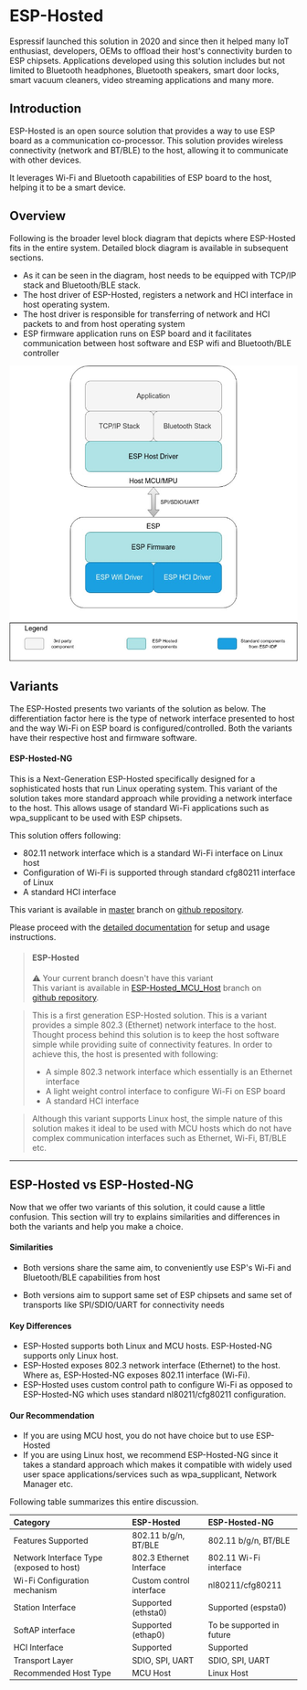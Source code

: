 # ESP-Hosted

Espressif launched this solution in 2020 and since then it helped many IoT enthusiast, developers, OEMs to offload their host's connectivity burden to ESP chipsets. Applications developed using this solution includes but not limited to Bluetooth headphones, Bluetooth speakers, smart door locks, smart vacuum cleaners, video streaming applications and many more.



## Introduction

ESP-Hosted is an open source solution that provides a way to use ESP board as a communication co-processor. This solution provides wireless connectivity (network and BT/BLE) to the host, allowing it to communicate with other devices.

It leverages Wi-Fi and Bluetooth capabilities of ESP board to the host, helping it to be a smart device.



## Overview

Following is the broader level block diagram that depicts where ESP-Hosted fits in the entire system. Detailed block diagram is available in subsequent sections. 

* As it can be seen in the diagram, host needs to be equipped with TCP/IP stack and Bluetooth/BLE stack. 
* The host driver of ESP-Hosted, registers a network and HCI interface in host operating system. 
* The host driver is responsible for transferring of network and HCI packets to and from host operating system
* ESP firmware application runs on ESP board and it facilitates communication between host software and ESP wifi and Bluetooth/BLE controller



![alt text](basic_block_diagram.jpg "Basic Block Diagram")



## Variants

The ESP-Hosted presents two variants of the solution as below. The differentiation factor here is the type of network interface presented to host and the way Wi-Fi on ESP board is configured/controlled. Both the variants have their respective host and firmware software. 



#### ESP-Hosted-NG

This is a Next-Generation ESP-Hosted specifically designed for a sophisticated hosts that run Linux operating system. This variant of the solution takes more standard approach while providing a network interface to the host. This allows usage of standard Wi-Fi applications such as wpa_supplicant to be used with ESP chipsets.

This solution offers following:

* 802.11 network interface which is a standard Wi-Fi interface on Linux host
* Configuration of Wi-Fi is supported through standard cfg80211 interface of Linux
* A standard HCI interface

This variant is available in <a href="https://github.com/espressif/esp-hosted" target="_blank" rel="noopener">master</a> branch on <a href="https://github.com/espressif/esp-hosted" target="_blank" rel="noopener">github repository</a>.

Please proceed with the [detailed documentation](docs/README.md) for setup and usage instructions.



> ####  ESP-Hosted
>
> :warning: Your current branch doesn't have this variant \
> This variant is available in <a href="https://github.com/espressif/esp-hosted/tree/ESP-Hosted_MCU_Host" target="_blank" rel="noopener">ESP-Hosted_MCU_Host</a> branch on <a href="https://github.com/espressif/esp-hosted" target="_blank" rel="noopener">github repository</a>.

> This is a first generation ESP-Hosted solution. This is a variant provides a simple 802.3 (Ethernet) network interface to the host. Thought process behind this solution is to keep the host software simple while providing suite of connectivity features. 
> In order to achieve this, the host is presented with following:
>
> * A simple 802.3 network interface which essentially is an Ethernet interface
> * A light weight control interface to configure Wi-Fi on ESP board
> * A standard HCI interface

> Although this variant supports Linux host, the simple nature of this solution makes it ideal to be used with MCU hosts which do not have complex communication interfaces such as Ethernet, Wi-Fi, BT/BLE etc.


---



## ESP-Hosted vs ESP-Hosted-NG

Now that we offer two variants of this solution, it could cause a little confusion. This section will try to explains similarities and differences in both the variants and help you make a choice.

#### Similarities

- Both versions share the same aim, to conveniently use ESP's Wi-Fi and Bluetooth/BLE capabilities from host

- Both versions aim to support same set of ESP chipsets and same set of transports like SPI/SDIO/UART for connectivity needs

#### Key Differences

- ESP-Hosted supports both Linux and MCU hosts. ESP-Hosted-NG supports only Linux host.
- ESP-Hosted exposes 802.3 network interface (Ethernet) to the host. Where as, ESP-Hosted-NG exposes 802.11 interface (Wi-Fi).
- ESP-Hosted uses custom control path to configure Wi-Fi as opposed to ESP-Hosted-NG which uses standard nl80211/cfg80211 configuration.

#### Our Recommendation

* If you are using MCU host, you do not have choice but to use ESP-Hosted
* If you are using Linux host, we recommend ESP-Hosted-NG since it takes a standard approach which makes it compatible with widely used user space applications/services such as wpa_supplicant, Network Manager etc.



Following table summarizes this entire discussion.

| Category                                 | ESP-Hosted               | ESP-Hosted-NG             |
| :--------------------------------------- | :----------------------- | :------------------------ |
| Features Supported                       | 802.11 b/g/n, BT/BLE     | 802.11 b/g/n, BT/BLE      |
| Network Interface Type (exposed to host) | 802.3 Ethernet Interface | 802.11 Wi-Fi interface    |
| Wi-Fi Configuration mechanism            | Custom control interface | nl80211/cfg80211          |
| Station Interface                        | Supported (ethsta0)      | Supported (espsta0)       |
| SoftAP interface                         | Supported (ethap0)       | To be supported in future |
| HCI Interface                            | Supported                | Supported                 |
| Transport Layer                          | SDIO, SPI, UART          | SDIO, SPI, UART           |
| Recommended Host Type                    | MCU Host                 | Linux Host                |



